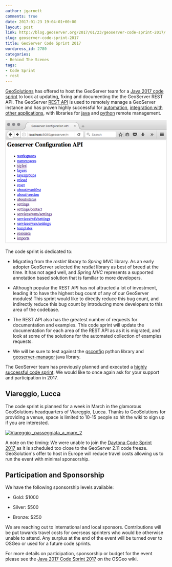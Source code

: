 ```yaml
---
author: jgarnett
comments: true
date: 2017-01-23 19:04:01+00:00
layout: post
link: http://blog.geoserver.org/2017/01/23/geoserver-code-sprint-2017/
slug: geoserver-code-sprint-2017
title: GeoServer Code Sprint 2017
wordpress_id: 2780
categories:
- Behind The Scenes
tags:
- Code Sprint
- rest
---
```


[GeoSolutions](http://www.geo-solutions.it) has offered to host the GeoServer team for a [Java 2017 code sprint](https://wiki.osgeo.org/wiki/Java_2017_Code_Sprint) to look at updating, fixing and documenting the the GeoServer REST API. The GeoServer [REST API](http://docs.geoserver.org/latest/en/user/rest/index.html) is used to remotely manage a GeoServer instance and has proven highly successful for [automation](http://docs.geoserver.org/latest/en/user/rest/examples/curl.html), [integration with other applications](http://blog.geoserver.org/2015/12/23/geoserver-explorer-plugin-for-qgis/), with libraries for [java](https://github.com/geosolutions-it/geoserver-manager) and [python](https://github.com/boundlessgeo/gsconfig) remote management.[
](/img/uploads/rest-api.png)

[![rest-api](/img/uploads/rest-api-1.png)](/img/uploads/rest-api-1.png)

The code sprint is dedicated to:



 	
  * Migrating from the _restlet_ library to _Spring MVC_ library. As an early adopter GeoServer selected the _restlet_ library as best of breed at the time. It has not aged well, and _Spring MVC_ represents a supported annotation based solution that is familiar to more developers.

 	
  * Although popular the REST API has not attracted a lot of investment, leading it to have the highest bug count of any of our GeoServer modules! This sprint would like to directly reduce this bug count, and indirectly reduce this bug count by introducing more developers to this area of the codebase.

 	
  * The REST API also has the greatest number of requests for documentation and examples. This code sprint will update the documentation for each area of the REST API as as it is migrated, and look at some of the solutions for the automated collection of examples requests.

 	
  * We will be sure to test against the [gsconfig](https://github.com/boundlessgeo/gsconfig) python library and [geoserver-manager](https://github.com/geosolutions-it/geoserver-manager) java library.


The GeoServer team has previously planned and executed a [highly successful code sprint](http://blog.geoserver.org/2016/01/25/geoserver-code-sprint-success/). We would like to once again ask for your support and participation in 2017.


## Viareggio, Lucca




The code sprint is planned for a week in March in the glamorous GeoSolutions headquarters of Viareggio, Lucca. Thanks to GeoSolutions for providing a venue, space is limited to 10-15 people so hit the wiki to sign up if you are interested.




[![Viareggio,_passeggiata_a_mare_2](/img/uploads/Viareggio_passeggiata_a_mare_2-300x225.jpg)](/img/uploads/Viareggio_passeggiata_a_mare_2.jpg)




A note on the timing: We were unable to join the [Daytona Code Sprint 2017](https://wiki.osgeo.org/wiki/Daytona_Beach_Code_Sprint_2017) as it is scheduled too close to the GeoServer 2.11 code freeze. GeoSolution's offer to host in Europe will reduce travel costs allowing us to run the event with minimal sponsorship.





## Participation and Sponsorship


We have the following sponsorship levels available:



 	
  * Gold: $1000

 	
  * Silver: $500

 	
  * Bronze: $250


We are reaching out to international and local sponsors. Contributions will be put towards travel costs for overseas sprinters who would be otherwise unable to attend. Any surplus at the end of the event will be turned over to OSGeo or used for a future code sprints.

For more details on participation, sponsorship or budget for the event please see the [Java 2017 Code Sprint 2017](https://wiki.osgeo.org/wiki/Java_2017_Code_Sprint#How_to_Sponsor) on the OSGeo wiki.
